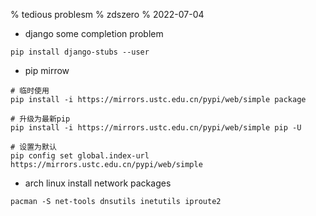 % tedious problesm
% zdszero
% 2022-07-04

* django some completion problem

`pip install django-stubs --user`

* pip mirrow

```
# 临时使用
pip install -i https://mirrors.ustc.edu.cn/pypi/web/simple package

# 升级为最新pip
pip install -i https://mirrors.ustc.edu.cn/pypi/web/simple pip -U

# 设置为默认
pip config set global.index-url https://mirrors.ustc.edu.cn/pypi/web/simple
```

* arch linux install network packages

```
pacman -S net-tools dnsutils inetutils iproute2
```
